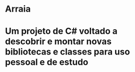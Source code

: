 <h1>Arraia</h1>
<h1>Um projeto de C# voltado a descobrir e montar novas bibliotecas e classes para uso pessoal e de estudo </h2>
